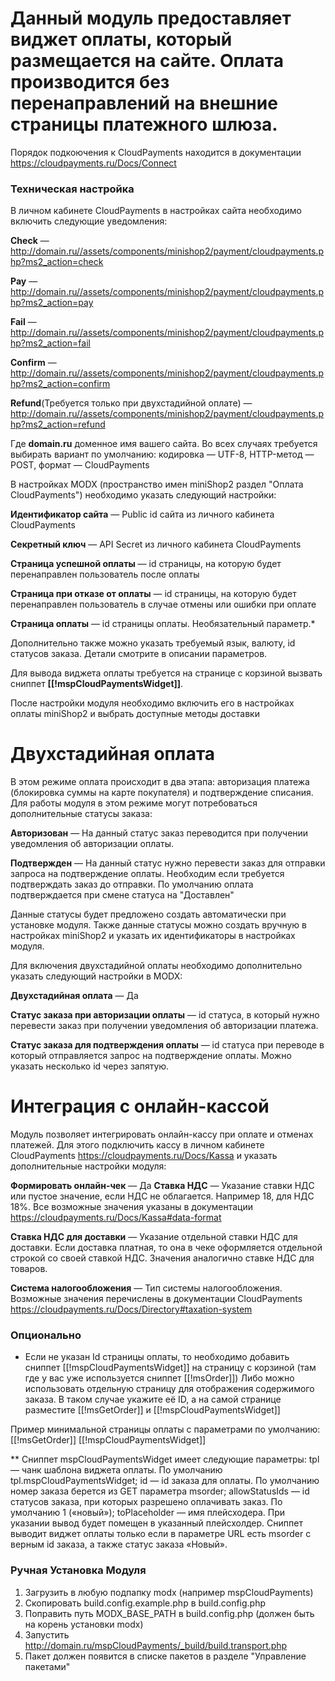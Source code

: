# Данный модуль предоставляет виджет оплаты, который размещается на сайте. Оплата производится без перенаправлений на внешние страницы  платежного шлюза.
 Порядок подкоючения к CloudPayments находится в документации  https://cloudpayments.ru/Docs/Connect


### Техническая настройка

В личном кабинете CloudPayments в настройках сайта необходимо включить следующие уведомления:

**Сheck** — http://domain.ru//assets/components/minishop2/payment/cloudpayments.php?ms2_action=check

**Pay** — http://domain.ru//assets/components/minishop2/payment/cloudpayments.php?ms2_action=pay

**Fail** — http://domain.ru//assets/components/minishop2/payment/cloudpayments.php?ms2_action=fail

**Confirm** — http://domain.ru//assets/components/minishop2/payment/cloudpayments.php?ms2_action=confirm

**Refund**(Требуется только при двухстадийной оплате) — http://domain.ru//assets/components/minishop2/payment/cloudpayments.php?ms2_action=refund

Где **domain.ru** доменное имя вашего сайта. Во всех случаях требуется выбирать вариант по умолчанию: кодировка — UTF-8, HTTP-метод — POST, формат — CloudPayments

В настройках MODX (пространство имен miniShop2 раздел "Оплата CloudPayments") необходимо указать следующий настройки:

**Идентификатор сайта** — Public id сайта из личного кабинета CloudPayments

**Секретный ключ** — API Secret из личного кабинета CloudPayments

**Страница успешной оплаты** — id страницы, на которую будет перенаправлен пользователь после оплаты

**Страница при отказе от оплаты** — id страницы, на которую будет перенаправлен пользователь в случае отмены или ошибки при оплате

**Страница оплаты** — id страницы оплаты. Необязательный параметр.*

Дополнительно также можно указать требуемый язык, валюту, id статусов заказа. Детали смотрите в описании параметров.

Для вывода виджета оплаты требуется на странице с корзиной вызвать сниппет **[[!mspCloudPaymentsWidget]]**.

После настройки модуля необходимо включить его в настройках оплаты miniShop2 и выбрать доступные методы доставки

# Двухстадийная оплата
В этом режиме оплата происходит в два этапа: авторизация платежа (блокировка суммы на карте покупателя) и подтверждение списания. Для работы модуля в этом режиме могут потребоваться дополнительные статусы заказа:

**Авторизован** — На данный статус заказ переводится при получении уведомления об авторизации оплаты.

**Подтвержден** — На данный статус нужно перевести заказ для отправки запроса на подтверждение оплаты. Необходим если требуется подтверждать заказ до отправки. По умолчанию оплата подтверждается при смене статуса на "Доставлен"

Данные статусы будет предложено создать автоматически при установке модуля. Также данные статусы можно создать вручную в настройках miniShop2 и указать их идентификаторы в настройках модуля.

Для включения двухстадийной оплаты необходимо дополнительно указать следующий настройки в MODX:

**Двухстадийная оплата** — Да

**Статус заказа при авторизации оплаты** — id статуса, в который нужно перевести заказ при получении уведомления об авторизации платежа.

**Статус заказа для подтверждения оплаты** — id статуса при переводе в который отправляется запрос на подтверждение оплаты. Можно указать несколько id через запятую.

# Интеграция с онлайн-кассой
Модуль позволяет интегрировать онлайн-кассу при оплате и отменах платежей. Для этого подключить кассу в личном кабинете CloudPayments https://cloudpayments.ru/Docs/Kassa и указать дополнительные настройки модуля:

**Формировать онлайн-чек** — Да
**Ставка НДС** — Указание ставки НДС или пустое значение, если НДС не облагается. Например 18, для НДС 18%. Все возможные значения указаны в документации https://cloudpayments.ru/Docs/Kassa#data-format

**Ставка НДС для доставки** — Указание отдельной ставки НДС для доставки. Если доставка платная, то она в чеке оформляется отдельной строкой со своей ставкой НДС. Значения аналогично ставке НДС для товаров.

**Система налогообложения** — Тип системы налогообложения. Возможные значения перечислены в документации CloudPayments https://cloudpayments.ru/Docs/Directory#taxation-system

### Опционально

* Если не указан Id страницы оплаты, то необходимо добавить сниппет [[!mspCloudPaymentsWidget]] на страницу с корзиной (там где у вас уже используется сниппет [[!msOrder]])
Либо можно использовать отдельную страницу для отображения содержимого заказа. В таком случае укажите её ID, а на самой странице разместите [[!msGetOrder]] и [[!mspCloudPaymentsWidget]]

Пример минимальной страницы оплаты с параметрами по умолчанию:
[[!msGetOrder]]
[[!mspCloudPaymentsWidget]]


** Сниппет mspCloudPaymentsWidget имеет следующие параметры:
tpl — чанк шаблона виджета оплаты. По умолчанию tpl.mspCloudPaymentsWidget;
id — id заказа для оплаты. По умолчанию номер заказа берется из GET параметра msorder;
allowStatusIds — id статусов заказа, при которых разрешено оплачивать заказ. По умолчанию 1 («новый»);
toPlaceholder — имя плейсходера. При указании вывод будет помещен в указанный плейсхолдер.
Сниппет выводит виджет оплаты только если в параметре URL есть msorder с верным id заказа, а также статус заказа «Новый».

### Ручная Установка Модуля
1. Загрузить в любую подпапку modx (например mspCloudPayments)
2. Скопировать build.config.example.php в build.config.php
3. Поправить путь MODX_BASE_PATH в build.config.php (должен быть на корень установки modx)
4. Запустить http://domain.ru/mspCloudPayments/_build/build.transport.php
5. Пакет должен появится в списке пакетов в разделе "Управление пакетами"
